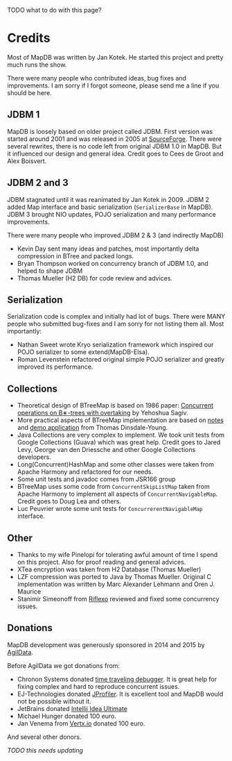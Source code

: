 TODO what to do with this page?

Credits
=======

Most of MapDB was written by Jan Kotek. He started this project and pretty much runs the show.

There were many people who contributed ideas, bug fixes and improvements. I am sorry if I forgot someone, please send me a line if you should be here.

JDBM 1
------

MapDB is loosely based on older project called JDBM. First version was started around 2001 and was released in 2005 at [SourceForge](http://jdbm.sourceforge.net/). There were several rewrites, there is no code left from original JDBM 1.0 in MapDB. But it influenced our design and general idea. Credit goes to Cees de Groot and Alex Boisvert.

JDBM 2 and 3
------------

JDBM stagnated until it was reanimated by Jan Kotek in 2009. JDBM 2 added Map interface and basic serialization (`SerializerBase` in MapDB). JDBM 3 brought NIO updates, POJO serialization and many performance improvements.

There were many people who improved JDBM 2 & 3 (and indirectly MapDB)

-   Kevin Day sent many ideas and patches, most importantly delta compression in BTree and packed longs.
-   Bryan Thompson worked on concurrency branch of JDBM 1.0, and helped to shape JDBM
-   Thomas Mueller (H2 DB) for code review and advices.

Serialization
-------------

Serialization code is complex and initially had lot of bugs. There were MANY people who submitted bug-fixes and I am sorry for not listing them all. Most importantly:

-   Nathan Sweet wrote Kryo serialization framework which inspired our POJO serializer to some extend(MapDB-Elsa).
-   Roman Levenstein refactored original simple POJO serializer and greatly improved its performance.

Collections
-----------

-   Theoretical design of BTreeMap is based on 1986 paper: [Concurrent operations on B∗-trees with overtaking](http://www.sciencedirect.com/science/article/pii/0022000086900218) by Yehoshua Sagiv.
-   More practical aspects of BTreeMap implementation are based on [notes](http://www.doc.ic.ac.uk/~td202/) and [demo application](http://www.doc.ic.ac.uk/~td202/btree/) from Thomas Dinsdale-Young.
-   Java Collections are very complex to implement. We took unit tests from Google Collections (Guava) which was great help. Credit goes to Jared Levy, George van den Driessche and other Google Collections developers.
-   Long(Concurrent)HashMap and some other classes were taken from Apache Harmony and refactored for our needs.
-   Some unit tests and javadoc comes from JSR166 group
-   BTreeMap uses some code from `ConcurrentSkipListMap` taken from Apache Harmony to implement all aspects of `ConcurrentNavigableMap`. Credit goes to Doug Lea and others.
-   Luc Peuvrier wrote some unit tests for `ConcurrerentNavigableMap` interface.

Other
-----

-   Thanks to my wife Pinelopi for tolerating awful amount of time I spend on this project. Also for proof reading and general advices.
-   XTea encryption was taken from H2 Database (Thomas Mueller)
-   LZF compression was ported to Java by Thomas Mueller. Original C implementation was written by Marc Alexander Lehmann and Oren J. Maurice
-   Stanimir Simeonoff from [Riflexo](http://www.riflexo.com/) reviewed and fixed some concurrency issues.

Donations
---------

MapDB development was generously sponsored in 2014 and 2015 by [AgilData](http://www.agildata.com).

Before AgilData we got donations from:

-   Chronon Systems donated [time traveling debugger](http://chrononsystems.com/). It is great help for fixing complex and hard to reproduce concurrent issues.
-   EJ-Technologies donated [JProfiler](http://www.ej-technologies.com/products/jprofiler/overview.html). It is excellent tool and MapDB would not be possible without it.
-   JetBrains donated [Intellij Idea Ultimate](http://www.jetbrains.com/idea/)
-   Michael Hunger donated 100 euro.
-   Jan Venema from [Vertx.io](http://vertx.io) donated 100 euro.

And several other donors.

*TODO this needs updating*
